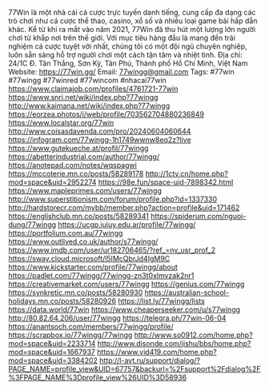 77Win là một nhà cái cá cược trực tuyến danh tiếng, cung cấp đa dạng các trò chơi như cá cược thể thao, casino, xổ số và nhiều loại game bài hấp dẫn khác. Kể từ khi ra mắt vào năm 2021, 77Win đã thu hút một lượng lớn người chơi từ khắp nơi trên thế giới. Với mục tiêu hàng đầu là mang đến trải nghiệm cá cược tuyệt vời nhất, chúng tôi có một đội ngũ chuyên nghiệp, luôn sẵn sàng hỗ trợ người chơi một cách tận tâm và nhiệt tình.
Địa chỉ: 24/1C Đ. Tân Thắng, Sơn Kỳ, Tân Phú, Thành phố Hồ Chí Minh, Việt Nam
Website: https://77win.gg/
Email: 77wingg@gmail.com
Tags: #77win #77wingg #77winred #77wincom #nhacai77win
https://www.claimajob.com/profiles/4761721-77win
https://www.snri.net/wiki/index.php?77wingg
http://www.kaimana.net/wiki/index.php?77wingg
https://eorzea.photos/i/web/profile/703562704880236849
https://www.localstar.org/77win
http://www.coisasdavenda.com/pro/20240604060644
https://infogram.com/77wingg-1h1749wwnw8eq2z?live
https://www.gutekueche.at/profil/77wingg
https://abetterindustrial.com/author/77wingg/
https://anotepad.com/notes/wqspagwi
https://mccoterie.mn.co/posts/58289178
http://1ctv.cn/home.php?mod=space&uid=2952274
https://98e.fun/space-uid-7898342.html
https://www.mapleprimes.com/users/77wingg
http://www.superstitionism.com/forum/profile.php?id=1337330
http://hardstorecr.com/mybb/member.php?action=profile&uid=171462
https://englishclub.mn.co/posts/58289341
https://spiderum.com/nguoi-dung/77wingg
https://ucgp.jujuy.edu.ar/profile/77wingg/
https://portfolium.com.au/77wingg
https://www.outlived.co.uk/author/s77wingg/
https://www.imdb.com/user/ur182706465/?ref_=nv_usr_prof_2
https://sway.cloud.microsoft/l5IMcQbrJd4IgM9C
https://www.kickstarter.com/profile/77wingg/about
https://padlet.com/77wingg/77wingg-zn3t0xlmvzak2nr1
https://creativemarket.com/users/77wingg
https://genius.com/77wingg
https://synkretic.mn.co/posts/58280930
https://australian-school-holidays.mn.co/posts/58280926
https://list.ly/77wingg/lists
https://data.world/77win
https://www.cheaperseeker.com/u/s77wingg
http://80.82.64.206/user/77wingg
https://telegra.ph/77win-06-04
https://anantsoch.com/members/77wingg/profile/
https://scrapbox.io/77wingg/77wingg
http://www.so0912.com/home.php?mod=space&uid=2233714
http://www.disonde.com/jishu/bbs/home.php?mod=space&uid=1667937
https://www.vid419.com/home.php?mod=space&uid=3384202
http://l-avt.ru/support/dialog/?PAGE_NAME=profile_view&UID=67757&backurl=%2Fsupport%2Fdialog%2F%3FPAGE_NAME%3Dprofile_view%26UID%3D58936


